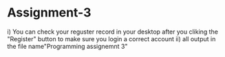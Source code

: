 # Assignment-3
i) You can check your reguster record in your desktop after you cliking the "Register" button to make sure you login a correct account
ii) all output in the file name"Programming assignemnt 3"
